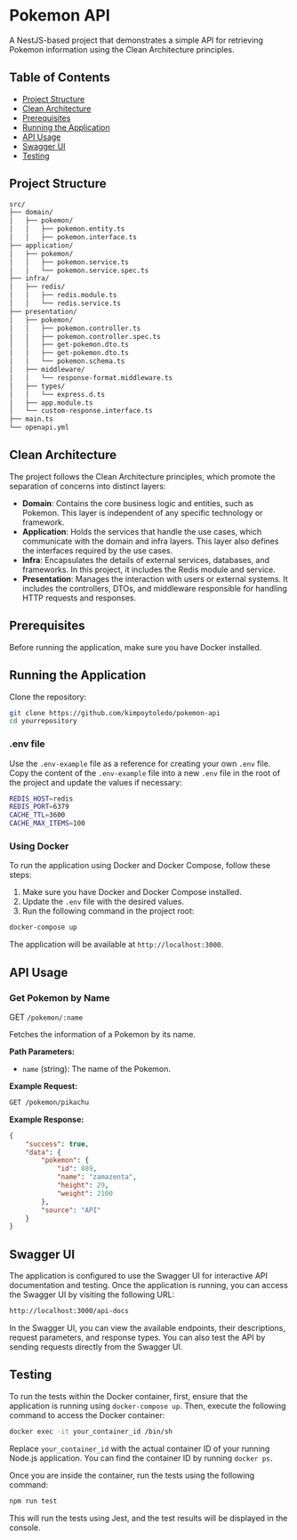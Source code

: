 # Pokemon API

A NestJS-based project that demonstrates a simple API for retrieving Pokemon information using the Clean Architecture principles.

## Table of Contents

- [Project Structure](#project-structure)
- [Clean Architecture](#clean-architecture)
- [Prerequisites](#prerequisites)
- [Running the Application](#running-the-application)
- [API Usage](#api-usage)
- [Swagger UI](#swagger-ui)
- [Testing](#testing)


## Project Structure

```bash
src/
├── domain/
│   ├── pokemon/
│   │   ├── pokemon.entity.ts
│   │   ├── pokemon.interface.ts
├── application/
│   ├── pokemon/
│   │   ├── pokemon.service.ts
│   │   └── pokemon.service.spec.ts
├── infra/
│   ├── redis/
│   │   ├── redis.module.ts
│   │   └── redis.service.ts
├── presentation/
│   ├── pokemon/
│   │   ├── pokemon.controller.ts
│   │   ├── pokemon.controller.spec.ts
│   │   ├── get-pokemon.dto.ts
│   │   ├── get-pokemon.dto.ts
│   │   └── pokemon.schema.ts
│   ├── middleware/
│   │   └── response-format.middleware.ts
│   ├── types/
│   │   └── express.d.ts
│   ├── app.module.ts
│   └── custom-response.interface.ts
├── main.ts
└── openapi.yml

```
## Clean Architecture

The project follows the Clean Architecture principles, which promote the separation of concerns into distinct layers:

- **Domain**: Contains the core business logic and entities, such as Pokemon. This layer is independent of any specific technology or framework.
- **Application**: Holds the services that handle the use cases, which communicate with the domain and infra layers. This layer also defines the interfaces required by the use cases.
- **Infra**: Encapsulates the details of external services, databases, and frameworks. In this project, it includes the Redis module and service.
- **Presentation**: Manages the interaction with users or external systems. It includes the controllers, DTOs, and middleware responsible for handling HTTP requests and responses.


## Prerequisites

Before running the application, make sure you have Docker installed.

## Running the Application
Clone the repository:
```bash
git clone https://github.com/kimpoytoledo/pokemon-api
cd yourrepository
```

### .env file
Use the `.env-example` file as a reference for creating your own `.env` file. Copy the content of the `.env-example` file into a new `.env` file in the root of the project and update the values if necessary:

```bash
REDIS_HOST=redis
REDIS_PORT=6379
CACHE_TTL=3600
CACHE_MAX_ITEMS=100
```

### Using Docker

To run the application using Docker and Docker Compose, follow these steps:

1. Make sure you have Docker and Docker Compose installed.
2. Update the `.env` file with the desired values.
3. Run the following command in the project root:
```bash
docker-compose up
```

The application will be available at `http://localhost:3000`.


## API Usage

### Get Pokemon by Name

GET `/pokemon/:name`

Fetches the information of a Pokemon by its name.

**Path Parameters:**

- `name` (string): The name of the Pokemon.

**Example Request:**

```bash
GET /pokemon/pikachu
```

**Example Response:**

```json
{
    "success": true,
    "data": {
        "pokemon": {
            "id": 889,
            "name": "zamazenta",
            "height": 29,
            "weight": 2100
        },
        "source": "API"
    }
}
```
## Swagger UI

The application is configured to use the Swagger UI for interactive API documentation and testing. Once the application is running, you can access the Swagger UI by visiting the following URL:

```bash
http://localhost:3000/api-docs
```

In the Swagger UI, you can view the available endpoints, their descriptions, request parameters, and response types. You can also test the API by sending requests directly from the Swagger UI.

## Testing

To run the tests within the Docker container, first, ensure that the application is running using `docker-compose up`. Then, execute the following command to access the Docker container:
```bash
docker exec -it your_container_id /bin/sh
```

Replace `your_container_id` with the actual container ID of your running Node.js application. You can find the container ID by running `docker ps`.

Once you are inside the container, run the tests using the following command:
```bash
npm run test
```

This will run the tests using Jest, and the test results will be displayed in the console.